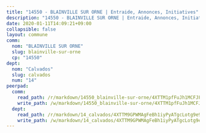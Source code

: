```yaml
---
title: "14550 - BLAINVILLE SUR ORNE | Entraide, Annonces, Initiatives"
description: "14550 - BLAINVILLE SUR ORNE | Entraide, Annonces, Initiatives"
date: 2020-01-11T14:09:21+09:00
collapsible: false
layout: commune
comm:
  nom: "BLAINVILLE SUR ORNE"
  slug: blainville-sur-orne
  cp: "14550"
dept:
  nom: "Calvados"
  slug: calvados
  num: "14"
peerpad:
  comm:
    read_path: /r/markdown/14550_blainville-sur-orne/4XTTM1pfFuJh1MCFJFHe4cfors7xrtLafWeQTL6JEfE9VQ99X
    write_path: /w/markdown/14550_blainville-sur-orne/4XTTM1pfFuJh1MCFJFHe4cfors7xrtLafWeQTL6JEfE9VQ99X-K3TgV3URiVkkueZVWLFd1186ioKKLnVAcU2ME1TqEQUExvCazj1j43YyHgLAANyq2kXLRajUHKuQYjkc2iPGSAZMFd3YVPDQ8TEUd5E8uJMxPua7w5xXJyPsYad9JqybF3PbzcBo
  dept:
    read_path: /r/markdown/14_calvados/4XTTM9GPWMAgFeBh1iyPyATgcLotg9e9APJpQBEyY3RZiUwJ6
    write_path: /w/markdown/14_calvados/4XTTM9GPWMAgFeBh1iyPyATgcLotg9e9APJpQBEyY3RZiUwJ6-K3TgUXWJAT2cYJ9ZstQphkkm2za8um5GwwXsivqaDFTgbhMDcHaRXnT3h69szAqCyvWcFfDim5fkwc6CXdUtyvPpirbD1TPAb6xCxpPN6dR3zzDRe29YehQYbhZdjvZYkgztJYvi
---
```


